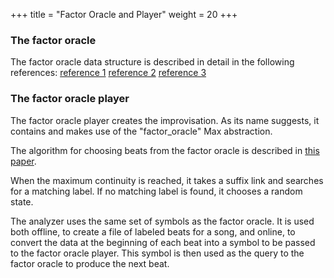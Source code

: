 +++
title = "Factor Oracle and Player"
weight = 20
+++


### The factor oracle
The factor oracle data structure is described in detail in the following references:
[reference 1]()
[reference 2]()
[reference 3]()

### The factor oracle player

The factor oracle player creates the improvisation. As its name suggests, it contains and makes use of the "factor_oracle" Max abstraction. 

The algorithm for choosing beats from the factor oracle is described in [this paper]().

When the maximum continuity is reached, it takes a suffix link and searches for a matching label. If no matching label is found, it chooses a random state.


The analyzer uses the same set of symbols as the factor oracle. It is used both offline, to create a file of labeled beats for a song, and online, to convert the data at the beginning of each beat into a symbol to be passed to the factor oracle player. 
This symbol is then used as the query to the factor oracle to produce the next beat.
